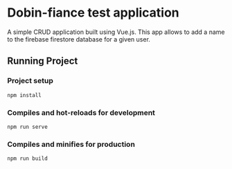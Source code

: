# Dobin-fiance test application
A simple CRUD application built using Vue.js. This app allows to add a name to the firebase firestore database for a given user.

## Running Project 

### Project setup
```
npm install
```

### Compiles and hot-reloads for development
```
npm run serve
```

### Compiles and minifies for production
```
npm run build
```